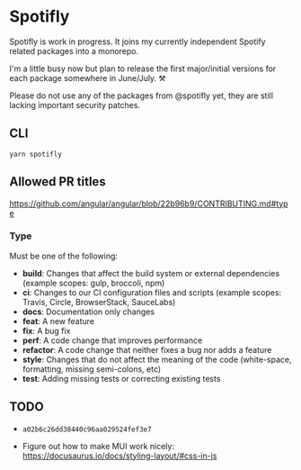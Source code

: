 # Spotifly

Spotifly is work in progress. It joins my currently independent Spotify related packages into a monorepo.

I'm a little busy now but plan to release the first major/initial versions for each package somewhere in June/July. ⚒️

Please do not use any of the packages from @spotifly yet, they are still lacking important security patches.

## CLI

`yarn spotifly`

## Allowed PR titles

https://github.com/angular/angular/blob/22b96b9/CONTRIBUTING.md#type

### Type

Must be one of the following:

- **build**: Changes that affect the build system or external dependencies (example scopes: gulp, broccoli, npm)
- **ci**: Changes to our CI configuration files and scripts (example scopes: Travis, Circle, BrowserStack, SauceLabs)
- **docs**: Documentation only changes
- **feat**: A new feature
- **fix**: A bug fix
- **perf**: A code change that improves performance
- **refactor**: A code change that neither fixes a bug nor adds a feature
- **style**: Changes that do not affect the meaning of the code (white-space, formatting, missing semi-colons, etc)
- **test**: Adding missing tests or correcting existing tests

## TODO

- `a02b6c26dd38440c96aa029524fef3e7`

- Figure out how to make MUI work nicely: https://docusaurus.io/docs/styling-layout/#css-in-js
